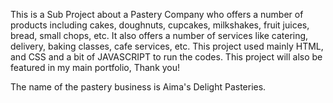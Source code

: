 This is a Sub Project about a Pastery Company who offers a number of products including cakes, doughnuts, cupcakes, milkshakes, fruit juices, bread, small chops, etc. It also 
offers a number of services like catering, delivery, baking classes, cafe services, etc. 
This project used mainly HTML, and CSS and a bit of JAVASCRIPT to run the codes.
This project will also be featured in my main portfolio,
Thank you!

The name of the pastery business is Aima's Delight Pasteries.
